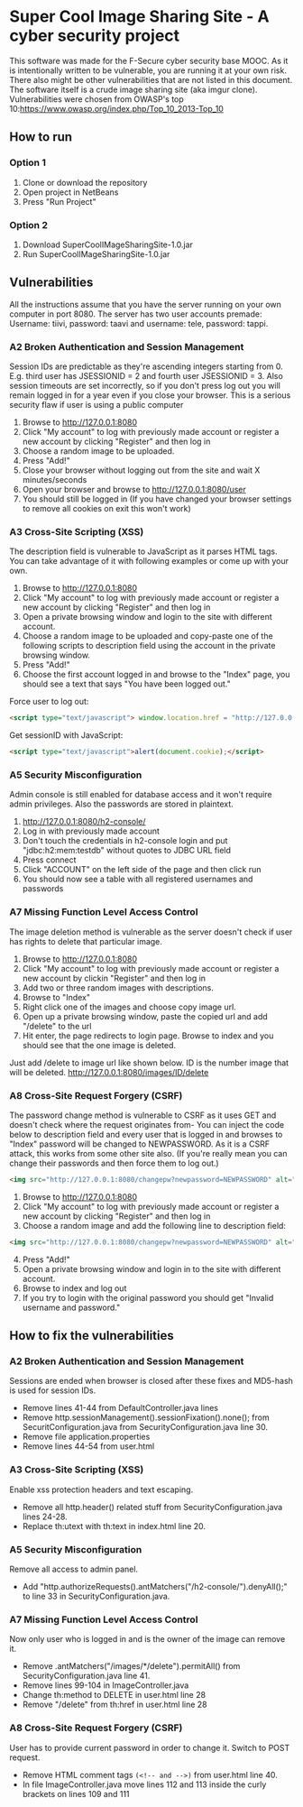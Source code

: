 # Super Cool Image Sharing Site - A cyber security project #
This software was made for the F-Secure cyber security base MOOC.
As it is intentionally written to be vulnerable, you are running it at your own risk.
There also might be other vulnerabilities that are not listed in this document.
The software itself is a crude image sharing site (aka imgur clone).
Vulnerabilities were chosen from OWASP's top 10:https://www.owasp.org/index.php/Top_10_2013-Top_10
## How to run ##

### Option 1 ###
1. Clone or download the repository 
2. Open project in NetBeans
3. Press "Run Project"

### Option 2 ###
1. Download SuperCoolIMageSharingSite-1.0.jar
2. Run SuperCoolIMageSharingSite-1.0.jar

## Vulnerabilities ##
All the instructions assume that you have the server running on your own computer in port 8080. The server has two user accounts premade: 
Username: tiivi, password: taavi and username: tele, password: tappi.

### A2 Broken Authentication and Session Management ###
Session IDs are predictable as they're ascending integers starting from 0. E.g. third user has JSESSIONID = 2 and fourth user JSESSIONID = 3.
Also session timeouts are set incorrectly, so if you don't press log out you will remain logged in for a year even if you close your browser. This is a serious security flaw if user is using a public computer

1. Browse to http://127.0.0.1:8080
2. Click "My account" to log with previously made account or register a new account by clicking "Register" and then log in
3. Choose a random image to be uploaded.
4. Press "Add!"
5. Close your browser without logging out from the site and wait X minutes/seconds
6. Open your browser and browse to http://127.0.0.1:8080/user
7. You should still be logged in (If you have changed your browser settings to remove all cookies on exit this won't work)


### A3 Cross-Site Scripting (XSS) ###
The description field is vulnerable to JavaScript as it parses HTML tags. You can take advantage of it with following examples or come up with your own.

1. Browse to http://127.0.0.1:8080
2. Click "My account" to log with previously made account or register a new account by clicking "Register" and then log in
3. Open a private browsing window and login to the site with different account.
3. Choose a random image to be uploaded and copy-paste one of the following scripts to description field using the account in the private browsing window.
4. Press "Add!"
5. Choose the first account logged in and browse to the "Index" page, you should see a text that says "You have been logged out."

Force user to log out:
```html
<script type="text/javascript"> window.location.href = "http://127.0.0.1:8080/logout";</script>
```
Get sessionID with JavaScript:
```html
<script type="text/javascript">alert(document.cookie);</script>
```

### A5 Security Misconfiguration ###
Admin console is still enabled for database access and it won't require admin privileges. Also the passwords are stored in plaintext.

1. http://127.0.0.1:8080/h2-console/
2. Log in with previously made account
3. Don't touch the credentials in h2-console login and put "jdbc:h2:mem:testdb" without quotes to JDBC URL field
4. Press connect
5. Click "ACCOUNT" on the left side of the page and then click run
6. You should now see a table with all registered usernames and passwords


### A7 Missing Function Level Access Control ###
The image deletion method is vulnerable as the server doesn't check if user has rights to delete that particular image.

1. Browse to http://127.0.0.1:8080
2. Click "My account" to log with previously made account or register a new account by clickin "Register" and then log in
3. Add two or three random images with descriptions.
4. Browse to "Index"
5. Right click one of the images and choose copy image url.
6. Open up a private browsing window, paste the copied url and add "/delete" to the url
7. Hit enter, the page redirects to login page. Browse to index and you should see that the one image is deleted.

Just add /delete to image url like shown below. ID is the number image that will be deleted.
http://127.0.0.1:8080/images/ID/delete


### A8 Cross-Site Request Forgery (CSRF)
The password change method is vulnerable to CSRF as it uses GET and doesn't check where the request originates from- You can inject the code below to description field and every user that is logged in
and browses to "Index" password will be changed to NEWPASSWORD. As it is a CSRF attack, this works from some other site also. 
(If you're really mean you can change their passwords and then force them to log out.)
```html
<img src="http://127.0.0.1:8080/changepw?newpassword=NEWPASSWORD" alt="PWNED"/>
```
1. Browse to http://127.0.0.1:8080
2. Click "My account" to log with previously made account or register a new account by clicking "Register" and then log in
3. Choose a random image and add the following line to description field:
```html
<img src="http://127.0.0.1:8080/changepw?newpassword=NEWPASSWORD" alt="PWNED"/>
```
4. Press "Add!"
5. Open a private browsing window and login in to the site with different account.
6. Browse to index and log out
7. If you try to login with the original password you should get "Invalid username and password." 



## How to fix the vulnerabilities ##

### A2 Broken Authentication and Session Management ###
Sessions are ended when browser is closed after these fixes and MD5-hash is used for session IDs.
* Remove lines 41-44 from DefaultController.java lines 
* Remove http.sessionManagement().sessionFixation().none(); from SecuritConfiguration.java from SecurityConfiguration.java line 30.
* Remove file application.properties
* Remove lines 44-54 from user.html

### A3 Cross-Site Scripting (XSS) ###
Enable xss protection headers and text escaping.
* Remove all http.header() related stuff from SecurityConfiguration.java lines 24-28.
* Replace th:utext with th:text in index.html line 20.

### A5 Security Misconfiguration ###
Remove all access to admin panel.
* Add "http.authorizeRequests().antMatchers("/h2-console/").denyAll();" to line 33 in SecurityConfiguration.java.

### A7 Missing Function Level Access Control  ###
Now only user who is logged in and is the owner of the image can remove it.
* Remove .antMatchers("/images/*/delete").permitAll() from SecurityConfiguration.java line 41.
* Remove lines 99-104 in ImageController.java
* Change th:method to DELETE in user.html line 28
* Remove "/delete" from th:href in user.html line 28


### A8 Cross-Site Request Forgery (CSRF) ### 
User has to provide current password in order to change it. Switch to POST request.
* Remove HTML comment tags ```(<!-- and -->)``` from user.html line 40.
* In file ImageController.java move lines 112 and 113 inside the curly brackets on lines 109 and 111


